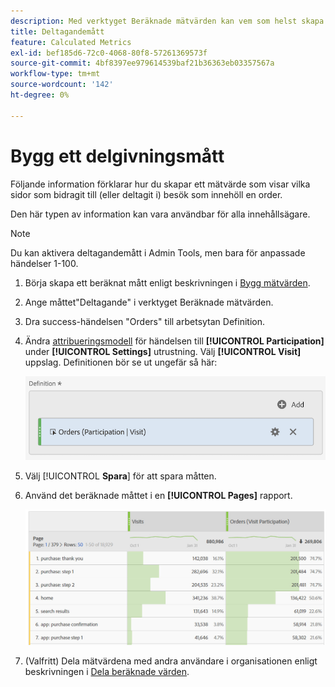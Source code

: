 ```yaml
---
description: Med verktyget Beräknade mätvärden kan vem som helst skapa ett deltagandemått.
title: Deltagandemått
feature: Calculated Metrics
exl-id: bef185d6-72c0-4068-80f8-57261369573f
source-git-commit: 4bf8397ee979614539baf21b36363eb03357567a
workflow-type: tm+mt
source-wordcount: '142'
ht-degree: 0%

---
```


# Bygg ett delgivningsmått

Följande information förklarar hur du skapar ett mätvärde som visar vilka sidor som bidragit till (eller deltagit i) besök som innehöll en order.

Den här typen av information kan vara användbar för alla innehållsägare.

>[!NOTE]
>
>Du kan aktivera deltagandemått i Admin Tools, men bara för anpassade händelser 1-100.

1. Börja skapa ett beräknat mått enligt beskrivningen i [Bygg mätvärden](/help/components/c-calcmetrics/c-workflow/cm-workflow/c-build-metrics/cm-build-metrics.md).

1. Ange måttet&quot;Deltagande&quot; i verktyget Beräknade mätvärden.

1. Dra success-händelsen &quot;Orders&quot; till arbetsytan Definition.

1. Ändra [attribueringsmodell](/help/components/c-calcmetrics/c-workflow/cm-workflow/c-build-metrics/m-metric-type-alloc.md) för händelsen till **[!UICONTROL Participation]** under **[!UICONTROL Settings]** utrustning. Välj **[!UICONTROL Visit]** uppslag. Definitionen bör se ut ungefär så här:

   ![](assets/participation.png)

1. Välj [!UICONTROL **Spara**] för att spara måtten.

1. Använd det beräknade måttet i en **[!UICONTROL Pages]** rapport.

   ![](assets/participation-pages.png)

1. (Valfritt) Dela mätvärdena med andra användare i organisationen enligt beskrivningen i [Dela beräknade värden](/help/components/c-calcmetrics/c-workflow/cm-workflow/cm-sharing.md).
